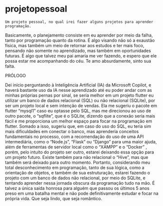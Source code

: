 # projetopessoal
	Um projeto pessoal, no qual irei fazer alguns projetos para aprender programação.
Basicamente, o planejamento consiste em eu aprender por meio da falha, tanto por programação quanto da rotina. É algo visando não só a exaustão física, mas também um meio de retornar aos estudos e ter mais foco, pensando não somente no aprendizado, mas também em oportunidades futuras.
	É algo que talvez meu pai amaria me ver fazendo, e espero que ele possa estar me acompanhando do céu. Te amo absurdamente, sinto sua falta.

PRÓLOGO

   Dei início perguntando à Inteligência Artificial (IA) da Microsoft Copilot, e haverá bastante uso da IA nesse aprendizado até eu poder andar com as minhas próprias pernas por sinal, se seria melhor em um projeto flutter eu utilizar um banco de dados relacional (SQL) ou não relacional (SQLite), por ser um projeto local e sem intenção de vendas. Ela me sugeriu o pacote em flutter “mysql1” caso eu optasse pelo SQL, mas me direcionou ao uso de outro pacote, o “sqflite”, que é o SQLite, dizendo que a conexão seria mais fácil e me proporciona um melhor espaço para focar na programação em flutter.
   Somado a isso, sugeriu que, em caso do uso do SQL, eu teria sim mais dificuldades em conectar o banco, mas aprenderia conceitos fundamentais no processo, com a recomendação do uso de uma API intermediária, como o “Node.js”, “Flask” ou “Django” para uma maior ajuda, além de ferramentas de servidor local como o “XAMPP” e o “Docker” , porém, pelo intuito do projeto ser outro, estarei deixando essa opção para um projeto futuro. Existe também para não relacional o “Hive”, mas que também será deixado para outro momento.
   Portanto, considerando meu total desconhecimento em programação, tanto de sua lógica, como a orientação de objetos, e também de sua estruturação, estarei fazendo o projeto com um banco de dados não relacional, por meio do SQLite, e tentando aprender nessa jornada obscura da programação tudo na mão. É talvez a única saída honrosa para alguém que passou os últimos 5 anos preso em uma batalha mental e não pode definitivamente estudar e focar na própria vida. Que seja lindo, que seja romântico.
